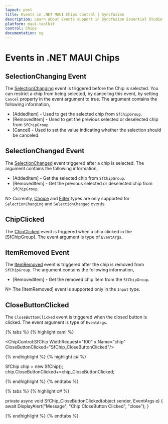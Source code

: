 ```yaml
---
layout: post
title: Events in .NET MAUI Chips control | Syncfusion
description: Learn about Events support in Syncfusion Essential Studio .NET MAUI Chips control, its elements and more.
platform: maui-toolkit
control: Chips
documentation: ug
---
```


# Events in .NET MAUI Chips

## SelectionChanging Event

The [SelectionChanging](https://help.syncfusion.com/cr/maui-toolkit/Syncfusion.Maui.Toolkit.Chips.SfChipGroup.html#Syncfusion_Maui_Toolkit_Chips_SfChipGroup_SelectionChanging) event is triggered before the Chip is selected. You can restrict a chip from being selected, by canceling this event, by setting `Cancel` property in the event argument to true. The argument contains the following information,

 * [AddedItem] - Used to get the selected chip from `SfChipGroup`.
 * [RemovedItem] - Used to get the previous selected or deselected chip from `SfChipGroup`.
 * [Cancel] - Used to set the value indicating whether the selection should be canceled. 

## SelectionChanged Event
The [SelectionChanged](https://help.syncfusion.com/cr/maui-toolkit/Syncfusion.Maui.Toolkit.Chips.SfChipGroup.html#Syncfusion_Maui_Toolkit_Chips_SfChipGroup_SelectionChanged) event triggered after a chip is selected. The argument contains the following information,

 * [AddedItem] - Get the selected chip from `SfChipGroup`.
 * [RemovedItem] - Get the previous selected or deselected chip from `SfChipGroup`.

N>  Currently, [Choice](https://helpstaging.syncfusion.com:14038/cr/maui-toolkit/Syncfusion.Maui.Toolkit.Chips.SfChipsType.html#Syncfusion_Maui_Toolkit_Chips_SfChipsType_Choice) and [Filter](https://helpstaging.syncfusion.com:14038/cr/maui-toolkit/Syncfusion.Maui.Toolkit.Chips.SfChipsType.html#Syncfusion_Maui_Toolkit_Chips_SfChipsType_Filter) types are only supported for `SelectionChanging` and `SelectionChanged` events.

##  ChipClicked

The [ChipClicked](https://help.syncfusion.com/cr/maui-toolkit/Syncfusion.Maui.Toolkit.Chips.SfChipGroup.html#Syncfusion_Maui_Toolkit_Chips_SfChipGroup_ChipClicked) event is triggered when a chip clicked in the [SfChipGroup]. The event argument is type of `EventArgs`.

## ItemRemoved Event

The [ItemRemoved](https://help.syncfusion.com/cr/maui-toolkit/Syncfusion.Maui.Toolkit.Chips.SfChipGroup.html#Syncfusion_Maui_Toolkit_Chips_SfChipGroup_ItemRemoved) event is triggered after the chip is removed from `SfChipGroup`. The argument contains the following information,

* [RemovedItem] - Get the removed chip item from the `SfChipGroup`.

N> The [ItemRemoved] event is supported only in the `Input` type.

##  CloseButtonClicked

The `CloseButtonClicked` event is triggered when the closed button is clicked. The event argument is type of `EventArgs`.

{% tabs %}
{% highlight xaml %}
    
<ChipControl:SfChip WidthRequest="100"
                    x:Name="chip"
                    CloseButtonClicked="SfChip_CloseButtonClicked"/>

{% endhighlight %}
{% highlight c# %}

SfChip chip = new SfChip();
chip.CloseButtonClicked+=chip_CloseButtonClicked;

{% endhighlight %}
{% endtabs %}

{% tabs %}
{% highlight c# %}
    
private async void SfChip_CloseButtonClicked(object sender, EventArgs e)
{
    await DisplayAlert("Message", "Chip CloseButton Clicked", "close");
}

{% endhighlight %}
{% endtabs %}


